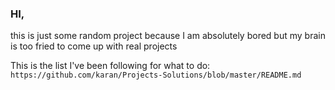 ### HI,
this is just some random project because I am absolutely bored but my brain is too fried to come up with real projects

This is the list I've been following for what to do: `https://github.com/karan/Projects-Solutions/blob/master/README.md`